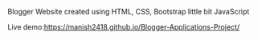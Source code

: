Blogger Website created using HTML, CSS, Bootstrap little bit JavaScript

Live demo:https://manish2418.github.io/Blogger-Applications-Project/
